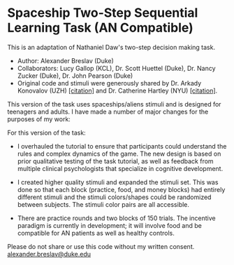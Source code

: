 # Spaceship Two-Step Sequential Learning Task (AN Compatible)
This is an adaptation of Nathaniel Daw's two-step decision making task.

- Author: Alexander Breslav (Duke)
- Collaborators: Lucy Gallop (KCL), Dr. Scott Huettel (Duke), Dr. Nancy Zucker (Duke), Dr. John Pearson (Duke)
- Original code and stimuli were generously shared by Dr. Arkady Konovalov (UZH) [[citation]](https://www.nature.com/articles/ncomms12438?origin=ppub) and Dr. Catherine Hartley (NYU) [[citation]](https://www.ncbi.nlm.nih.gov/pmc/articles/PMC4899156/).

This version of the task uses spaceships/aliens stimuli and is designed for teenagers and adults.
I have made a number of major changes for the purposes of my work:

For this version of the task:
 - I overhauled the tutorial to ensure that participants could understand the rules and complex dynamics of the game. The new design is based on prior qualitative testing of the task tutorial, as well as feedback from multiple clinical psychologists that specialize in cognitive development.

- I created higher quality stimuli and expanded the stimuli set. This was done so that each block (practice, food, and money blocks) had entirely different stimuli and the stimuli colors/shapes could be randomized between subjects. The stimuli color pairs are all accessible.

- There are practice rounds and two blocks of 150 trials. The incentive paradigm is currently in development; it will involve food and be compatible for AN patients as well as healthy controls.

Please do not share or use this code without my written consent.  
alexander.breslav@duke.edu
